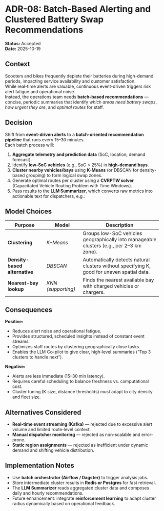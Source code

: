 # ADR-08: Batch-Based Alerting and Clustered Battery Swap Recommendations

**Status:** Accepted  
**Date:** 2025-10-19  

## Context
Scooters and bikes frequently deplete their batteries during high-demand periods, impacting service availability and customer satisfaction.  
While real-time alerts are valuable, continuous event-driven triggers risk alert fatigue and operational noise.  
Instead, the operations team needs **batch-based recommendations** — concise, periodic summaries that identify *which areas need battery swaps*, *how urgent they are*, and *optimal routes* for staff.  

## Decision
Shift from **event-driven alerts** to a **batch-oriented recommendation pipeline** that runs every 15–30 minutes.  
Each batch process will:
1. **Aggregate telemetry and prediction data** (SoC, location, demand forecast).  
2. Identify **low-SoC vehicles** (e.g., SoC < 25%) in **high-demand bays**.  
3. **Cluster nearby vehicles/bays** using **K-Means** (or DBSCAN for density-based grouping) to form logical swap zones.  
4. Generate optimal routes per cluster using a **CVRPTW solver** (Capacitated Vehicle Routing Problem with Time Windows).  
5. Pass results to the **LLM Summarizer**, which converts raw metrics into actionable text for dispatchers, e.g.:

## Model Choices
| Purpose | Model | Description |
|----------|--------|-------------|
| **Clustering** | *K-Means* | Groups low-SoC vehicles geographically into manageable clusters (e.g., per 2–3 km zone). |
| **Density-based alternative** | *DBSCAN* | Automatically detects natural clusters without specifying K, good for uneven spatial data. |
| **Nearest-bay lookup** | *KNN (supporting)* | Finds the nearest available bay with charged vehicles or chargers. |

## Consequences
**Positive:**
- Reduces alert noise and operational fatigue.  
- Provides structured, scheduled insights instead of constant event streams.  
- Optimizes staff routes by clustering geographically close tasks.  
- Enables the LLM Co-pilot to give clear, high-level summaries (“Top 3 clusters to handle next”).  

**Negative:**
- Alerts are less immediate (15–30 min latency).  
- Requires careful scheduling to balance freshness vs. computational cost.  
- Cluster tuning (K size, distance thresholds) must adapt to city density and fleet size.  

## Alternatives Considered
- **Real-time event streaming (Kafka)** — rejected due to excessive alert volume and limited route-level context.  
- **Manual dispatcher monitoring** — rejected as non-scalable and error-prone.  
- **Static region assignments** — rejected as inefficient under dynamic demand and shifting vehicle distribution.  

## Implementation Notes
- Use **batch orchestrator (Airflow / Dagster)** to trigger analysis jobs.  
- Store intermediate cluster results in **Redis or Postgres** for fast retrieval.  
- The **LLM Summarizer** reads aggregated cluster data and composes daily and hourly recommendations.  
- Future enhancement: integrate **reinforcement learning** to adapt cluster radius dynamically based on operational feedback.  
